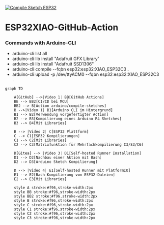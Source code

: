 [![Compile Sketch ESP32](https://github.com/pixelEDI/GitHubAction_ESP32XIAO/actions/workflows/compile-sketch.yaml/badge.svg)](https://github.com/pixelEDI/GitHubAction_ESP32XIAO/actions/workflows/compile-sketch.yaml)

# ESP32XIAO-GitHub-Action

### Commands with Arduino-CLI
- arduino-cli list all
- arduino-cli lib install "Adafruit GFX Library"
- arduino-cli lib install "Adafruit SSD1306"
- arduino-cli compile --fqbn esp32:esp32:XIAO_ESP32C3 .
- arduino-cli upload -p /dev/ttyACM0 --fqbn esp32:esp32:XIAO_ESP32C3 .



```mermaid
graph TD

    A[GitHub] -->|Video 1| BB[GitHub Actions]
    BB --> BB2[CI/CD bei MCU]
    BB2 --> B[Action arduino/compile-sketches]
    B -->|Video 1| B1[Arduino CLI im Hintergrund]
    B1 --> B2[Verwendung vorgefertigter Action]
    B2 --> B3[Kompilierung eines Arduino R4 Sketches]
    B3 --> B4[Mit Libraries]
    
    B --> |Video 2| C[ESP32 Plattform]
    C --> C1[ESP32 Kompilierungen]
    C1 --> C2[Mit Libraries]
    C2 --> C3[Matrixfunktion für Mehrfachkompilierung C3/S3/C6]

    D[Gitea] --> |Video 3| D1[Self-hosted Runner Installation]
    D1 --> D2[Nachbau einer Aktion mit Bash]
    D2 --> D3[Arduino Sketch Kompilierung]
    
    D --> |Video 4| E1[Self-hosted Runner mit PlatformIO]
    E1 --> E2[Bash Kompilierung von ESP32-Dateien]
    E2 --> E3[Mit Libraries]

    style A stroke:#f96,stroke-width:2px
    style BB stroke:#f96,stroke-width:2px
    style BB2 stroke:#f96,stroke-width:2px
    style B stroke:#f96,stroke-width:2px
    style C stroke:#f96,stroke-width:2px
    style C1 stroke:#f96,stroke-width:2px
    style C2 stroke:#f96,stroke-width:2px
    style C3 stroke:#f96,stroke-width:2px
```

